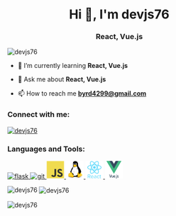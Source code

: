 <h1 align="center">Hi 👋, I'm devjs76</h1>
<h3 align="center">React, Vue.js</h3>

<p align="left"> <img src="https://komarev.com/ghpvc/?username=devjs76&label=Profile%20views&color=0e75b6&style=flat" alt="devjs76" /> </p>

- 🌱 I’m currently learning **React, Vue.js**

- 💬 Ask me about **React, Vue.js**

- 📫 How to reach me **byrd4299@gmail.com**

<h3 align="left">Connect with me:</h3>
<p align="left">
<a href="https://dev.to/devjs76" target="blank"><img align="center" src="https://raw.githubusercontent.com/rahuldkjain/github-profile-readme-generator/master/src/images/icons/Social/devto.svg" alt="devjs76" height="30" width="40" /></a>
</p>

<h3 align="left">Languages and Tools:</h3>
<p align="left"> <a href="https://flask.palletsprojects.com/" target="_blank" rel="noreferrer"> <img src="https://www.vectorlogo.zone/logos/pocoo_flask/pocoo_flask-icon.svg" alt="flask" width="40" height="40"/> </a> <a href="https://git-scm.com/" target="_blank" rel="noreferrer"> <img src="https://www.vectorlogo.zone/logos/git-scm/git-scm-icon.svg" alt="git" width="40" height="40"/> </a> <a href="https://developer.mozilla.org/en-US/docs/Web/JavaScript" target="_blank" rel="noreferrer"> <img src="https://raw.githubusercontent.com/devicons/devicon/master/icons/javascript/javascript-original.svg" alt="javascript" width="40" height="40"/> </a> <a href="https://www.linux.org/" target="_blank" rel="noreferrer"> <img src="https://raw.githubusercontent.com/devicons/devicon/master/icons/linux/linux-original.svg" alt="linux" width="40" height="40"/> </a> <a href="https://reactjs.org/" target="_blank" rel="noreferrer"> <img src="https://raw.githubusercontent.com/devicons/devicon/master/icons/react/react-original-wordmark.svg" alt="react" width="40" height="40"/> </a> <a href="https://vuejs.org/" target="_blank" rel="noreferrer"> <img src="https://raw.githubusercontent.com/devicons/devicon/master/icons/vuejs/vuejs-original-wordmark.svg" alt="vuejs" width="40" height="40"/> </a> </p>

<p><img align="left" src="https://github-readme-stats.vercel.app/api/top-langs?username=devjs76&show_icons=true&locale=en&layout=compact" alt="devjs76" /></p>

<p>&nbsp;<img align="center" src="https://github-readme-stats.vercel.app/api?username=devjs76&show_icons=true&locale=en" alt="devjs76" /></p>

<p><img align="center" src="https://github-readme-streak-stats.herokuapp.com/?user=devjs76&" alt="devjs76" /></p>
